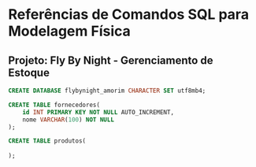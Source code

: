 # Referências de Comandos SQL para Modelagem Física

## Projeto: Fly By Night - Gerenciamento de Estoque

``` SQL
CREATE DATABASE flybynight_amorim CHARACTER SET utf8mb4;
```

``` SQL
CREATE TABLE fornecedores(
    id INT PRIMARY KEY NOT NULL AUTO_INCREMENT,
    nome VARCHAR(100) NOT NULL
);
```

``` SQL
CREATE TABLE produtos(
    
);
```
